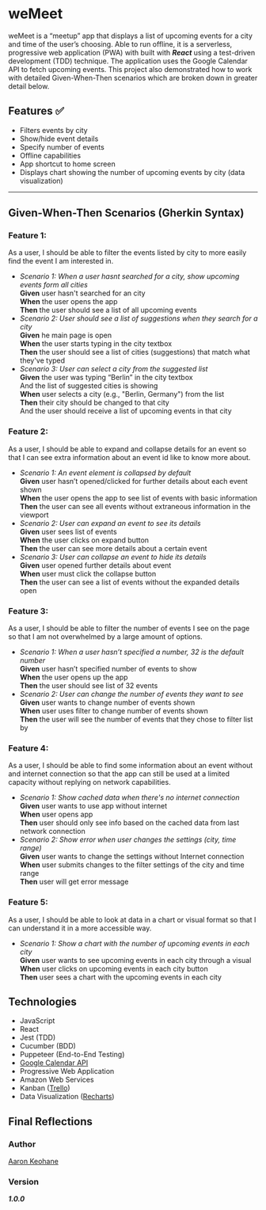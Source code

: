 # weMeet

weMeet is a “meetup” app that displays a list of upcoming events for a city and time of the user’s choosing. Able to run offline, it is a serverless, progressive web application (PWA) with built with **_React_** using a test-driven development (TDD) technique. The application uses the Google Calendar API to fetch upcoming events. This project also demonstrated how to work with detailed Given-When-Then scenarios which are broken down in greater detail below.

## Features ✅

- Filters events by city
- Show/hide event details
- Specify number of events
- Offline capabilities
- App shortcut to home screen
- Displays chart showing the number of upcoming events by city (data visualization)

---

## Given-When-Then Scenarios (Gherkin Syntax)

### **Feature 1:**

As a user, I should be able to filter the events listed by city to more easily find the event I am interested in.

- _Scenario 1: When a user hasnt searched for a city, show upcoming events form all cities_  
  **Given** user hasn't searched for an city  
  **When** the user opens the app\
  **Then** the user should see a list of all upcoming events
- _Scenario 2: User should see a list of suggestions when they search for a city_  
  **Given** he main page is open\
  **When** the user starts typing in the city textbox\
  **Then** the user should see a list of cities (suggestions) that match what they've typed
- _Scenario 3: User can select a city from the suggested list_  
   **Given** the user was typing “Berlin” in the city textbox\
  And the list of suggested cities is showing\
  **When** user selects a city (e.g., "Berlin, Germany") from the list\
  **Then** their city should be changed to that city\
  And the user should receive a list of upcoming events in that city

### **Feature 2:**

As a user, I should be able to expand and collapse details for an event so that I can see extra information about an event id like to know more about.

- _Scenario 1: An event element is collapsed by default_  
  **Given** user hasn’t opened/clicked for further details about each event shown  
   **When** the user opens the app to see list of events with basic information  
   **Then** the user can see all events without extraneous information in the viewport
- _Scenario 2: User can expand an event to see its details_  
   **Given** user sees list of events  
   **When** the user clicks on expand button  
   **Then** the user can see more details about a certain event
- _Scenario 3: User can collapse an event to hide its details_  
   **Given** user opened further details about event  
   **When** user must click the collapse button  
   **Then** the user can see a list of events without the expanded details open

### **Feature 3:**

As a user, I should be able to filter the number of events I see on the page so that I am not overwhelmed by a large amount of options.

- _Scenario 1: When a user hasn’t specified a number, 32 is the default number_  
   **Given** user hasn’t specified number of events to show  
   **When** the user opens up the app  
   **Then** the user should see list of 32 events
- _Scenario 2: User can change the number of events they want to see_  
  **Given** user wants to change number of events shown  
   **When** user uses filter to change number of events shown  
   **Then** the user will see the number of events that they chose to filter list by

### **Feature 4:**

As a user, I should be able to find some information about an event without and internet connection so that the app can still be used at a limited capacity without replying on network capabilities.

- _Scenario 1: Show cached data when there's no internet connection_  
   **Given** user wants to use app without internet  
   **When** user opens app  
   **Then** user should only see info based on the cached data from last network connection
- _Scenario 2: Show error when user changes the settings (city, time range)_  
   **Given** user wants to change the settings without Internet connection  
   **When** user submits changes to the filter settings of the city and time range  
   **Then** user will get error message

### **Feature 5:**

As a user, I should be able to look at data in a chart or visual format so that I can understand it in a more accessible way.

- _Scenario 1: Show a chart with the number of upcoming events in each city_  
  **Given** user wants to see upcoming events in each city through a visual  
   **When** user clicks on upcoming events in each city button  
   **Then** user sees a chart with the upcoming events in each city

## Technologies

- JavaScript
- React
- Jest (TDD)
- Cucumber (BDD)
- Puppeteer (End-to-End Testing)
- [Google Calendar API](https://developers.google.com/calendar)
- Progressive Web Application
- Amazon Web Services
- Kanban ([Trello](https://trello.com/))
- Data Visualization ([Recharts](https://recharts.org/en-US))

## Final Reflections

<!-- Info in my docs -->

### Author

[Aaron Keohane](https://aakeohane.github.io/Portfolio-Website/index.html)

### Version

**_1.0.0_**
